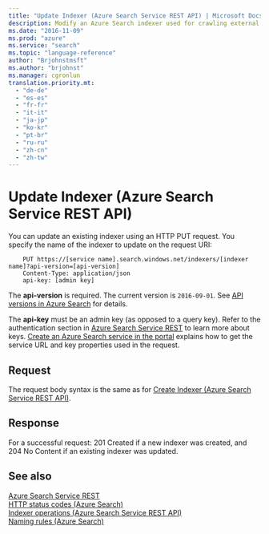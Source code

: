 ```yaml
---
title: "Update Indexer (Azure Search Service REST API) | Microsoft Docs"
description: Modify an Azure Search indexer used for crawling external data sources for searchable content.
ms.date: "2016-11-09"
ms.prod: "azure"
ms.service: "search"
ms.topic: "language-reference"
author: "Brjohnstmsft"
ms.author: "brjohnst"
ms.manager: cgronlun
translation.priority.mt:
  - "de-de"
  - "es-es"
  - "fr-fr"
  - "it-it"
  - "ja-jp"
  - "ko-kr"
  - "pt-br"
  - "ru-ru"
  - "zh-cn"
  - "zh-tw"
---
```

# Update Indexer (Azure Search Service REST API)
  You can update an existing indexer using an HTTP PUT request. You specify the name of the indexer to update on the request URI:  

```  
    PUT https://[service name].search.windows.net/indexers/[indexer name]?api-version=[api-version]  
    Content-Type: application/json  
    api-key: [admin key]  
```  

 The **api-version** is required. The current version is `2016-09-01`. See [API versions in Azure Search](https://go.microsoft.com/fwlink/?linkid=834796) for details.  

 The **api-key** must be an admin key (as opposed to a query key). Refer to the authentication section in [Azure Search Service REST](index.md) to learn more about keys. [Create an Azure Search service in the portal](https://azure.microsoft.com/documentation/articles/search-create-service-portal/) explains how to get the service URL and key properties used in the request.  

## Request  
 The request body syntax is the same as for [Create Indexer &#40;Azure Search Service REST API&#41;](create-indexer.md).  

## Response  
 For a successful request: 201 Created if a new indexer was created, and 204 No Content if an existing indexer was updated.  

## See also  
 [Azure Search Service REST](index.md)   
 [HTTP status codes &#40;Azure Search&#41;](http-status-codes.md)   
 [Indexer operations &#40;Azure Search Service REST API&#41;](indexer-operations.md)   
 [Naming rules &#40;Azure Search&#41;](naming-rules.md)  
